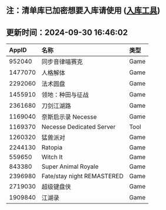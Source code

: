 ## 注：清单库已加密想要入库请使用 ([入库工具](https://github.com/BlankTMing/ManifestAutoUpdate/releases))

## 更新时间：2024-09-30 16:46:02
| AppID | 名称 | 类型  |
| :-------------------- | :----------------------------- | :----------- |
| 952040 | 同步音律喵赛克| Game |
| 1477070 | 人格解体| Game |
| 2292060 | 法术圆盘| Game |
| 1455910 | 领地：种田与征战| Game |
| 2361680 | 刀剑江湖路| Game |
| 1169040 | 奈斯启示录 Necesse| Game |
| 1169370 | Necesse Dedicated Server| Tool |
| 1260320 | 猛兽派对| Game |
| 2244130 | Ratopia| Game |
| 559650 | Witch It| Game |
| 843380 | Super Animal Royale| Game |
| 2396980 | Fate/stay night REMASTERED| Game |
| 2719030 | 超级键盘侠| Game |
| 1909840 | 江湖录| Game |
